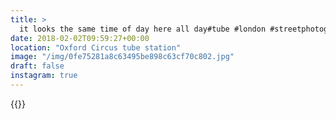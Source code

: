 ```yaml
---
title: >
  it looks the same time of day here all day#tube #london #streetphotography
date: 2018-02-02T09:59:27+00:00
location: "Oxford Circus tube station"
image: "/img/0fe75281a8c63495be898c63cf70c802.jpg"
draft: false
instagram: true
---
```


{{<photo src="/img/0fe75281a8c63495be898c63cf70c802.jpg">}}
